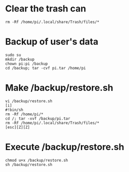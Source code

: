 # Clear the trash can  
```
rm -Rf /home/pi/.local/share/Trash/files/*
```
# Backup of user's data  
```
sudo su
mkdir /backup
chown pi:pi /backup
cd /backup; tar -cvf pi.tar /home/pi
```
# Make /backup/restore.sh  
```
vi /backup/restore.sh
[i]
#!bin/sh
rm -Rf /home/pi/*
cd /; tar -xvf /backup/pi.tar
rm -Rf /home/pi/.local/share/Trash/files/*
[esc][Z][Z]
```
# Execute /backup/restore.sh  
```
chmod u+x /backup/restore.sh
sh /backup/restore.sh
```
